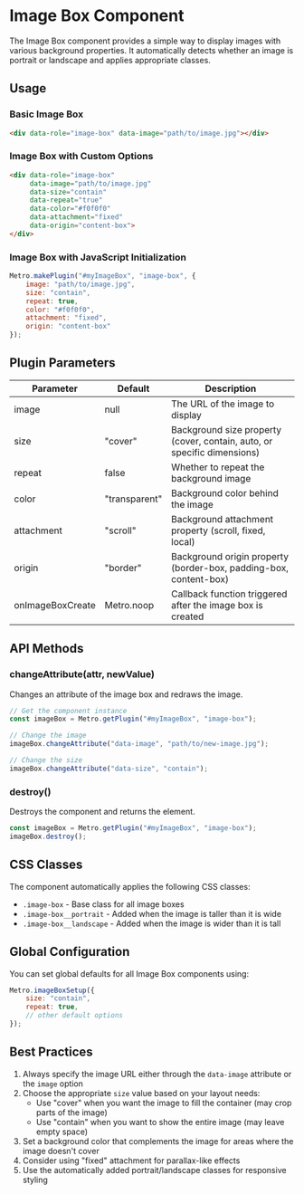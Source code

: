 # Image Box Component

The Image Box component provides a simple way to display images with various background properties. It automatically detects whether an image is portrait or landscape and applies appropriate classes.

## Usage

### Basic Image Box

```html
<div data-role="image-box" data-image="path/to/image.jpg"></div>
```

### Image Box with Custom Options

```html
<div data-role="image-box" 
     data-image="path/to/image.jpg"
     data-size="contain"
     data-repeat="true"
     data-color="#f0f0f0"
     data-attachment="fixed"
     data-origin="content-box">
</div>
```

### Image Box with JavaScript Initialization

```javascript
Metro.makePlugin("#myImageBox", "image-box", {
    image: "path/to/image.jpg",
    size: "contain",
    repeat: true,
    color: "#f0f0f0",
    attachment: "fixed",
    origin: "content-box"
});
```

## Plugin Parameters

| Parameter | Default | Description |
| --------- | ------- | ----------- |
| image | null | The URL of the image to display |
| size | "cover" | Background size property (cover, contain, auto, or specific dimensions) |
| repeat | false | Whether to repeat the background image |
| color | "transparent" | Background color behind the image |
| attachment | "scroll" | Background attachment property (scroll, fixed, local) |
| origin | "border" | Background origin property (border-box, padding-box, content-box) |
| onImageBoxCreate | Metro.noop | Callback function triggered after the image box is created |

## API Methods

### changeAttribute(attr, newValue)

Changes an attribute of the image box and redraws the image.

```javascript
// Get the component instance
const imageBox = Metro.getPlugin("#myImageBox", "image-box");

// Change the image
imageBox.changeAttribute("data-image", "path/to/new-image.jpg");

// Change the size
imageBox.changeAttribute("data-size", "contain");
```

### destroy()

Destroys the component and returns the element.

```javascript
const imageBox = Metro.getPlugin("#myImageBox", "image-box");
imageBox.destroy();
```

## CSS Classes

The component automatically applies the following CSS classes:

- `.image-box` - Base class for all image boxes
- `.image-box__portrait` - Added when the image is taller than it is wide
- `.image-box__landscape` - Added when the image is wider than it is tall

## Global Configuration

You can set global defaults for all Image Box components using:

```javascript
Metro.imageBoxSetup({
    size: "contain",
    repeat: true,
    // other default options
});
```

## Best Practices

1. Always specify the image URL either through the `data-image` attribute or the `image` option
2. Choose the appropriate `size` value based on your layout needs:
   - Use "cover" when you want the image to fill the container (may crop parts of the image)
   - Use "contain" when you want to show the entire image (may leave empty space)
3. Set a background color that complements the image for areas where the image doesn't cover
4. Consider using "fixed" attachment for parallax-like effects
5. Use the automatically added portrait/landscape classes for responsive styling